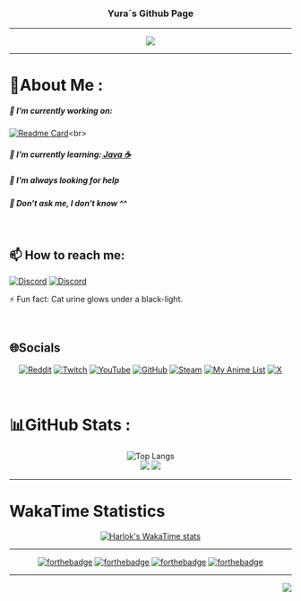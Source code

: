 <div align="center">
  
<h3> Yura´s Github Page </h1>

</div>

---

<p align="center">
 <a href="https://github.com/yuraaah/Yuraaah"><img src="https://readme-typing-svg.herokuapp.com?color=%2336BCF7&center=true&vCenter=true&lines=Hi%2C+welcome+to+my+Github+page.;I+am+Yura!;The+co-founder+of+Spectixen+Network.;also+a+back-end+dev;+trying+to+go+full-stack.;"></a>
</p>

---

<div align="left">

# 💫About Me :

  <div align="left">
    

##### 🔭 I’m currently working on: <br>
[![Readme Card](https://github-readme-stats.vercel.app/api/pin/?username=spectixen-network&repo=torn-faction-management-app&theme=midnight_purple)]([https://github.com/yuraaah/my-minimal-portfolio](https://github.com/Spectixen-Network/torn-faction-management-app))<br>
    
##### 🌱 I’m currently learning:<a href="https://roadmap.sh/u/yura"> Java ☕</a>

##### 🤔 I’m always looking for help

##### 💬 Don't ask me, I don't know ^^
<br>

## 📫 How to reach me:

[![Discord](https://img.shields.io/badge/Yuraaah-%237289DA.svg?style=for-the-badge&logo=discord&logoColor=white)](https://discord.com/users/274862758258802689)
[![Discord](https://img.shields.io/badge/Spectixen%20Network-%237289DA.svg?style=for-the-badge&logo=discord&logoColor=white)](https://discord.com/invite/H3ZBhtQ)

⚡ Fun fact: Cat urine glows under a black-light.

</div>
<br>

## 🌐Socials
<div align="center">
  
[![Reddit](https://img.shields.io/badge/Reddit-%23FF4500?style=for-the-badge&logo=Reddit&logoColor=white)](https://reddit.com/user/CrazyBrumik) [![Twitch](https://img.shields.io/badge/Twitch-%239146FF?style=for-the-badge&logo=Twitch&logoColor=white)](https://www.twitch.tv/yuratheteddybear) [![YouTube](https://img.shields.io/badge/YouTube-%23FF0000?style=for-the-badge&logo=YouTube&logoColor=white)](https://www.youtube.com/channel/UCjh6PkH4sIuB1ddwRdI_rjg) [![GitHub](https://img.shields.io/badge/GitHub-100000?style=for-the-badge&logo=github&logoColor=white)](https://github.com/yuraaah) [![Steam](https://img.shields.io/badge/Steam-000000?style=for-the-badge&logo=steam&logoColor=white)](https://steamcommunity.com/id/operatoryura) [![My Anime List](https://img.shields.io/badge/Myanimelist-2E51A2?style=for-the-badge&logo=myanimelist&logoColor=white)](https://www.anime-planet.com/users/Yuraaah) [![X](https://img.shields.io/badge/Twitter-1DA1F2?style=for-the-badge&logo=x&logoColor=white)](https://twitter.com/STXN_Yura)
</div>
<br>

# 📊GitHub Stats :
<div align="center">

![Top Langs](https://github-readme-stats.vercel.app/api/top-langs/?username=yuraaah&layout=donut&theme=midnight-purple)<br/>
![](https://github-readme-stats.vercel.app/api?username=yuraah&theme=midnight-purple&hide_border=false&include_all_commits=false&count_private=false)
![](https://github-readme-streak-stats.herokuapp.com/?user=yuraaah&theme=midnight-purple&hide_border=false)<br/>

</div>

---

# WakaTime Statistics

<div align="center">

[![Harlok's WakaTime stats](https://github-readme-stats.vercel.app/api/wakatime?username=yura)](https://github.com/anuraghazra/github-readme-stats)



---

[![forthebadge](https://forthebadge.com/images/badges/0-percent-optimized.svg)](https://forthebadge.com)
[![forthebadge](https://forthebadge.com/images/badges/60-percent-of-the-time-works-every-time.svg)](https://forthebadge.com)
[![forthebadge](https://forthebadge.com/images/badges/ctrl-c-ctrl-v.svg)](https://forthebadge.com)
[![forthebadge](https://forthebadge.com/images/badges/powered-by-coffee.svg)](https://forthebadge.com)
</div>

---

<div align="right">

![](https://komarev.com/ghpvc/?username=yuraaah&style=for-the-badge)

</div>
